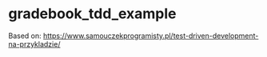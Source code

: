 # gradebook_tdd_example

Based on: https://www.samouczekprogramisty.pl/test-driven-development-na-przykladzie/

